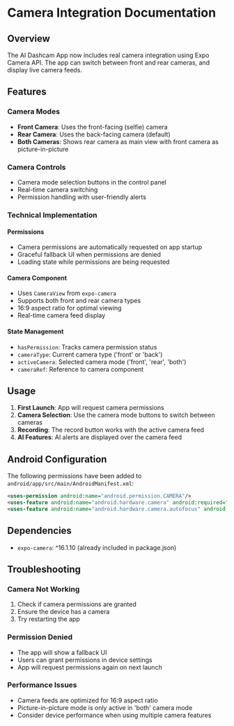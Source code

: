 # Camera Integration Documentation

## Overview
The AI Dashcam App now includes real camera integration using Expo Camera API. The app can switch between front and rear cameras, and display live camera feeds.

## Features

### Camera Modes
- **Front Camera**: Uses the front-facing (selfie) camera
- **Rear Camera**: Uses the back-facing camera (default)
- **Both Cameras**: Shows rear camera as main view with front camera as picture-in-picture

### Camera Controls
- Camera mode selection buttons in the control panel
- Real-time camera switching
- Permission handling with user-friendly alerts

### Technical Implementation

#### Permissions
- Camera permissions are automatically requested on app startup
- Graceful fallback UI when permissions are denied
- Loading state while permissions are being requested

#### Camera Component
- Uses `CameraView` from `expo-camera`
- Supports both front and rear camera types
- 16:9 aspect ratio for optimal viewing
- Real-time camera feed display

#### State Management
- `hasPermission`: Tracks camera permission status
- `cameraType`: Current camera type ('front' or 'back')
- `activeCamera`: Selected camera mode ('front', 'rear', 'both')
- `cameraRef`: Reference to camera component

## Usage

1. **First Launch**: App will request camera permissions
2. **Camera Selection**: Use the camera mode buttons to switch between cameras
3. **Recording**: The record button works with the active camera feed
4. **AI Features**: AI alerts are displayed over the camera feed

## Android Configuration

The following permissions have been added to `android/app/src/main/AndroidManifest.xml`:

```xml
<uses-permission android:name="android.permission.CAMERA"/>
<uses-feature android:name="android.hardware.camera" android:required="true"/>
<uses-feature android:name="android.hardware.camera.autofocus" android:required="false"/>
```

## Dependencies

- `expo-camera`: ^16.1.10 (already included in package.json)

## Troubleshooting

### Camera Not Working
1. Check if camera permissions are granted
2. Ensure the device has a camera
3. Try restarting the app

### Permission Denied
- The app will show a fallback UI
- Users can grant permissions in device settings
- App will request permissions again on next launch

### Performance Issues
- Camera feeds are optimized for 16:9 aspect ratio
- Picture-in-picture mode is only active in 'both' camera mode
- Consider device performance when using multiple camera features 